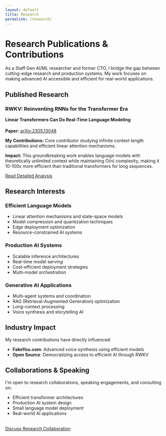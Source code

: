 ```yaml
---
layout: default
title: Research
permalink: /research/
---
```


# Research Publications & Contributions

As a Staff Gen AI/ML researcher and former CTO, I bridge the gap between cutting-edge research and production systems. My work focuses on making advanced AI accessible and efficient for real-world applications.

## Published Research

### RWKV: Reinventing RNNs for the Transformer Era
<div class="card" style="margin-bottom: 24px;">
  <h4 style="margin-top: 0;">Linear Transformers Can Do Real-Time Language Modeling</h4>
  <p><strong>Paper:</strong> <a href="https://arxiv.org/pdf/2305.13048" target="_blank">arXiv:2305.13048</a></p>
  <p><strong>My Contributions:</strong> Core contributor studying infinite context length capabilities and efficient linear attention mechanisms.</p>
  <p><strong>Impact:</strong> This groundbreaking work enables language models with theoretically unlimited context while maintaining O(n) complexity, making it 10-100x more efficient than traditional transformers for long sequences.</p>
  <a href="/research/rwkv" class="btn btn-primary">Read Detailed Analysis</a>
</div>

## Research Interests

### Efficient Language Models
- Linear attention mechanisms and state-space models
- Model compression and quantization techniques
- Edge deployment optimization
- Resource-constrained AI systems

### Production AI Systems
- Scalable inference architectures
- Real-time model serving
- Cost-efficient deployment strategies
- Multi-model orchestration

### Generative AI Applications
- Multi-agent systems and coordination
- RAG (Retrieval-Augmented Generation) optimization
- Long-context processing
- Voice synthesis and storytelling AI

## Industry Impact

My research contributions have directly influenced:
- **FakeYou.com**: Advanced voice synthesis using efficient models
- **Open Source**: Democratizing access to efficient AI through RWKV

## Collaborations & Speaking

I'm open to research collaborations, speaking engagements, and consulting on:
- Efficient transformer architectures
- Production AI system design
- Small language model deployment
- Real-world AI applications

<div style="margin-top: 32px;">
  <a href="/contact" class="btn btn-primary">Discuss Research Collaboration</a>
</div>